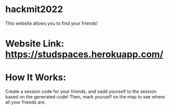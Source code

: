 # hackmit2022

This website allows you to find your friends!

# Website Link: https://studspaces.herokuapp.com/

# How It Works:
Create a session code for your friends, and sadd yourself to the session based on the generated code! Then, mark yourself on the map to see where all your friends are.
